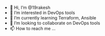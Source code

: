 - 👋 Hi, I’m @19rakesh
- 👀 I’m interested in DevOps tools
- 🌱 I’m currently learning Terraform, Ansible
- 💞️ I’m looking to collaborate on DevOps tools
- 📫 How to reach me ...

<!---
19rakesh/19rakesh is a ✨ special ✨ repository because its `README.md` (this file) appears on your GitHub profile.
You can click the Preview link to take a look at your changes.
--->
